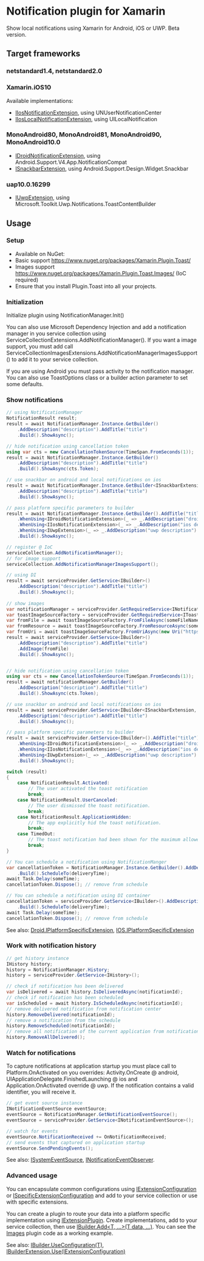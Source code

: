 # Notification plugin for Xamarin

Show local notifications using Xamarin for Android, iOS or UWP. Beta version.

## Target frameworks

### netstandard1.4, netstandard2.0

### Xamarin.iOS10 
Available implementations:
* [IIosNotificationExtension](https://github.com/anton-yashin/Plugin.Toast/blob/master/src/IIosNotificationExtension.shared.cs), using UNUserNotificationCenter
* [IIosLocalNotificationExtension](https://github.com/anton-yashin/Plugin.Toast/blob/master/src/IIosLocalNotificationExtension.shared.cs), using UILocalNotification

### MonoAndroid80, MonoAndroid81, MonoAndroid90, MonoAndroid10.0
* [IDroidNotificationExtension](https://github.com/anton-yashin/Plugin.Toast/blob/master/src/IDroidNotificationExtension.shared.cs), using Android.Support.V4.App.NotificationCompat
* [ISnackbarExtension](https://github.com/anton-yashin/Plugin.Toast/blob/master/src/ISnackbarExtension.shared.cs), using Android.Support.Design.Widget.Snackbar

### uap10.0.16299
* [IUwpExtension](https://github.com/anton-yashin/Plugin.Toast/blob/master/src/IUwpExtension.shared.cs), using Microsoft.Toolkit.Uwp.Notifications.ToastContentBuilder

## Usage

### Setup

* Available on NuGet:
* Basic support https://www.nuget.org/packages/Xamarin.Plugin.Toast/
* Images support https://www.nuget.org/packages/Xamarin.Plugin.Toast.Images/ (IoC required)
* Ensure that you install Plugin.Toast into all your projects.

### Initialization

Initialize plugin using NotificationManager.Init()

You can also use Microsoft Dependency Injection and add a notification manager
in you service collection using ServiceCollectionExtensions.AddNotificationManager().
If you want a image support, you must add call ServiceCollectionImagesExtensions.AddNotificationManagerImagesSupport()
to add it to your service collection.

If you are using Android you must pass activity to the notification manager. 
You can also use ToastOptions class or a builder action parameter to set some defaults.

### Show notifications

```csharp
// using NotificationManager
NotificationResult result;
result = await NotificationManager.Instance.GetBuilder()
	.AddDescription("description").AddTitle("title")
	.Build().ShowAsync();

// hide notification using cancellation token
using var cts = new CancellationTokenSource(TimeSpan.FromSeconds(1));
result = await NotificationManager.Instance.GetBuilder()
	.AddDescription("description").AddTitle("title")
	.Build().ShowAsync(cts.Token);

// use snackbar on android and local notifications on ios
result = await NotificationManager.Instance.GetBuilder<ISnackbarExtension, IIosLocalNotificationExtension>()
	.AddDescription("description").AddTitle("title")
	.Build().ShowAsync();

// pass platform specific parameters to builder
result = await NotificationManager.Instance.GetBuilder().AddTitle("title")
	.WhenUsing<IDroidNotificationExtension>(_ => _.AddDescription("droid description").SetColor(droidColor))
	.WhenUsing<IIosNotificationExtension>(_ => _.AddDescription("ios description"))
	.WhenUsing<IUwpExtension>(_ => _.AddDescription("uwp description").AddHeroImage(new Uri("ms-appx:///hero-image.png")))
	.Build().ShowAsync();

// register @ IoC
serviceCollection.AddNotificationManager();
// for image support
serviceCollection.AddNotificationManagerImagesSupport();

// using DI
result = await serviceProvider.GetService<IBuilder>()
	.AddDescription("description").AddTitle("title")
	.Build().ShowAsync();
	
// show images
var notificationManager = serviceProvider.GetRequiredService<INotificationManager>()
var toastImageSourceFactory = serviceProvider.GetRequiredService<IToastImageSourceFactory>();
var fromFile = await toastImageSourceFactory.FromFileAsync(someFileName);
var fromResource = await toastImageSourceFactory.FromResourceAsync(someResourcePath, typeof(SomeTypeInYourAssembly));
var fromUri = await toastImageSourceFactory.FromUriAsync(new Uri("https://www.yoursite.com/yourimage.jpg"));
result = await serviceProvider.GetService<IBuilder>()
	.AddDescription("description").AddTitle("title")
	.AddImage(fromFile)
	.Build().ShowAsync();


// hide notification using cancellation token
using var cts = new CancellationTokenSource(TimeSpan.FromSeconds(1));
result = await notificationManager.GetBuilder()
	.AddDescription("description").AddTitle("title")
	.Build().ShowAsync(cts.Token);

// use snackbar on android and local notifications on ios
result = await serviceProvider.GetService<IBuilder<ISnackbarExtension, IIosLocalNotificationExtension>>()
	.AddDescription("description").AddTitle("title")
	.Build().ShowAsync();

// pass platform specific parameters to builder
result = await serviceProvider.GetService<IBuilder>().AddTitle("title")
	.WhenUsing<IDroidNotificationExtension>(_ => _.AddDescription("droid description").SetColor(droidColor))
	.WhenUsing<IIosNotificationExtension>(_ => _.AddDescription("ios description"))
	.WhenUsing<IUwpExtension>(_ => _.AddDescription("uwp description").AddHeroImage(fromUri))
	.Build().ShowAsync();

switch (result)
{
	case NotificationResult.Activated:
		// The user activated the toast notification
		break;
	case NotificationResult.UserCanceled:
		// The user dismissed the toast notification.
		break;
	case NotificationResult.ApplicationHidden:
		// The app explicitly hid the toast notification.
		break;
	case TimedOut:
		// The toast notification had been shown for the maximum allowed time and was faded out.
		break;
}

// You can schedule a notification using NotificationManger
var cancellationToken = NotificationManager.Instance.GetBuilder().AddDescription("description").AddTitle("title")
	.Build().ScheduleTo(deliveryTime);
await Task.Delay(someTime);
cancellationToken.Dispose(); // remove from schedule

// You can schedule a notification using DI container
cancellationToken = serviceProvider.GetService<IBuilder>().AddDescription("description").AddTitle("title")
	.Build().ScheduleTo(deliveryTime);
await Task.Delay(someTime);
cancellationToken.Dispose(); // remove from schedule

```
See also: [Droid.IPlatformSpecificExtension](https://github.com/anton-yashin/Plugin.Toast/blob/master/src/Droid/IPlatformSpecificExtension.android.cs), [IOS.IPlatformSpecificExtension](https://github.com/anton-yashin/Plugin.Toast/blob/master/src/IOS/IPlatformSpecificExtension.ios.cs)

### Work with notification history

```csharp
// get history instance
IHistory history;
history = NotificationManager.History;
history = serviceProvider.GetService<IHistory>();

// check if notification has been delivered
var isDelivered = await history.IsDeliveredAsync(notificationId);
// check if notification has been scheduled
var isScheduled = await history.IsScheduledAsync(notificationId);
// remove delivered notification from notification center
history.RemoveDelivered(notificationId);
// remove a notification from the schedule
history.RemoveScheduled(notificationId);
// remove all notification of the current application from notification center
history.RemoveAllDelivered();
```

### Watch for notifications

To capture notifications at application startup you must place call to Platform.OnActivated
on you overrides: Activity.OnCreate @ android, UIApplicationDelegate.FinishedLaunching @ ios
and Application.OnActivated override @ uwp. If the notification contains a valid identifier, you
will receive it.

```csharp
// get event source instance
INotificationEventSource eventSource;
eventSource = NotificationManager.GetNotificationEventSource();
eventSource = serviceProvider.GetService<INotificationEventSource>();

// watch for events
eventSource.NotificationReceived += OnNotificationReceived;
// send events that captured on application startup
eventSource.SendPendingEvents();

```
See also: [ISystemEventSource](https://github.com/anton-yashin/Plugin.Toast/blob/master/src/Plugin.Toast/ISystemEventSource.shared.cs),
[INotificationEventObserver](https://github.com/anton-yashin/Plugin.Toast/blob/master/src/Plugin.Toast/INotificationEventObserver.shared.cs).

### Advanced usage
You can encapsulate common configurations using [IExtensionConfiguration](https://github.com/anton-yashin/Plugin.Toast/blob/master/src/IExtensionConfiguration.shared.cs) or [ISpecificExtensionConfiguration](https://github.com/anton-yashin/Plugin.Toast/blob/master/src/ISpecificExtensionConfiguration.shared.cs) and add
to your service collection or use with specific extensions.

You can create a plugin to route your data into a platform specific implementation using [IExtensionPlugin](https://github.com/anton-yashin/Plugin.Toast/blob/master/src/Plugin.Toast/IExtensionPlugin.shared.cs). Create implementations, add to your service collection, then use [IBuilder.Add<T, ...>(T data, ...)](https://github.com/anton-yashin/Plugin.Toast/blob/master/src/Plugin.Toast/IBuilder.shared.cs). You can see the [Images](https://github.com/anton-yashin/Plugin.Toast/tree/master/src/Plugin.Toast.Images) plugin code as a working example.

See also: [IBuilder.UseConfiguration<T>(T)](https://github.com/anton-yashin/Plugin.Toast/blob/master/src/IBuilder.shared.cs), [IBuilderExtension<T>.Use(IExtensionConfiguration<T>)](https://github.com/anton-yashin/Plugin.Toast/blob/master/src/IBuilderExtension.shared.cs)
